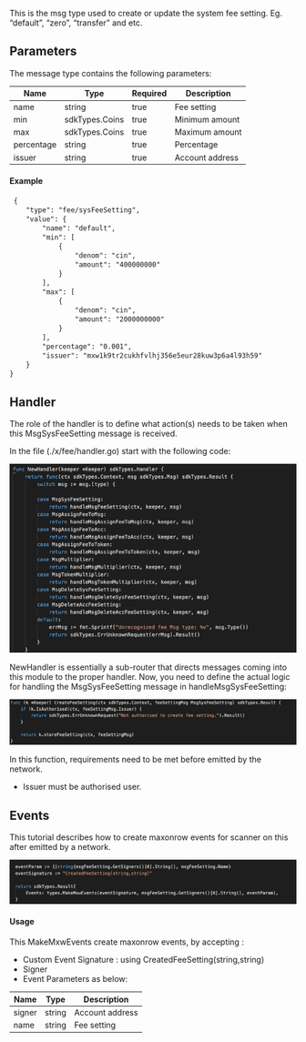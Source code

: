 This is the msg type used to create or update the system fee setting. Eg. “default”, “zero”, “transfer” and etc.


<!-- type MsgSysFeeSetting struct {
	Name       string              `json:"name"`
	Min        sdkTypes.Coins      `json:"min"`
	Max        sdkTypes.Coins      `json:"max"`
	Percentage string              `json:"percentage"`
	Issuer     sdkTypes.AccAddress `json:"issuer"`
} -->


## Parameters

The message type contains the following parameters:

| Name | Type | Required | Description                 |
| ---- | ---- | -------- | --------------------------- |
| name | string | true   | Fee setting| | 
| min | sdkTypes.Coins | true   | Minimum amount| | 
| max | sdkTypes.Coins | true   | Maximum amount| | 
| percentage | string | true   | Percentage| | 
| issuer | string | true   | Account address| | 


#### Example

```
 {
	"type": "fee/sysFeeSetting",
	"value": {
		"name": "default",
		"min": [
			{
				"denom": "cin",
				"amount": "400000000"
			}
		],
		"max": [
			{
				"denom": "cin",
				"amount": "2000000000"
			}
		],
		"percentage": "0.001",
		"issuer": "mxw1k9tr2cukhfvlhj356e5eur28kuw3p6a4l93h59"
	}
}
```

## Handler

The role of the handler is to define what action(s) needs to be taken when this MsgSysFeeSetting message is received.

In the file (./x/fee/handler.go) start with the following code:

![Image-1](../pic/SysFeeSetting_01.png)


NewHandler is essentially a sub-router that directs messages coming into this module to the proper handler.
Now, you need to define the actual logic for handling the MsgSysFeeSetting message in handleMsgSysFeeSetting:

![Image-2](../pic/SysFeeSetting_02.png)


In this function, requirements need to be met before emitted by the network.  

* Issuer must be authorised user.


## Events
This tutorial describes how to create maxonrow events for scanner on this after emitted by a network.

![Image-1](../pic/SysFeeSetting_03.png)  


#### Usage
This MakeMxwEvents create maxonrow events, by accepting :

* Custom Event Signature : using CreatedFeeSetting(string,string)
* Signer
* Event Parameters as below: 

| Name | Type | Description                 |
| ---- | ---- | --------------------------- |
| signer | string | Account address| | 
| name | string | Fee setting| | 

